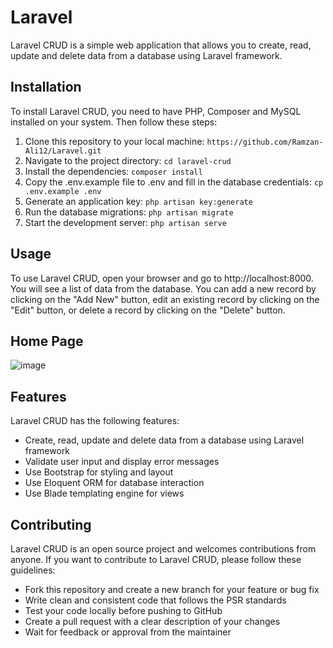 # Laravel

Laravel CRUD is a simple web application that allows you to create, read, update and delete data from a database using Laravel framework.

## Installation

To install Laravel CRUD, you need to have PHP, Composer and MySQL installed on your system. Then follow these steps:

1. Clone this repository to your local machine: `https://github.com/Ramzan-Ali12/Laravel.git`
2. Navigate to the project directory: `cd laravel-crud`
3. Install the dependencies: `composer install`
4. Copy the .env.example file to .env and fill in the database credentials: `cp .env.example .env`
5. Generate an application key: `php artisan key:generate`
6. Run the database migrations: `php artisan migrate`
7. Start the development server: `php artisan serve`

## Usage

To use Laravel CRUD, open your browser and go to http://localhost:8000. You will see a list of data from the database. You can add a new record by clicking on the "Add New" button, edit an existing record by clicking on the "Edit" button, or delete a record by clicking on the "Delete" button.

## Home Page
![image](https://user-images.githubusercontent.com/103037323/235219731-966c2a62-5aca-4b69-9909-225a2bb632af.png)


## Features

Laravel CRUD has the following features:

- Create, read, update and delete data from a database using Laravel framework
- Validate user input and display error messages
- Use Bootstrap for styling and layout
- Use Eloquent ORM for database interaction
- Use Blade templating engine for views

## Contributing

Laravel CRUD is an open source project and welcomes contributions from anyone. If you want to contribute to Laravel CRUD, please follow these guidelines:

- Fork this repository and create a new branch for your feature or bug fix
- Write clean and consistent code that follows the PSR standards
- Test your code locally before pushing to GitHub
- Create a pull request with a clear description of your changes
- Wait for feedback or approval from the maintainer
